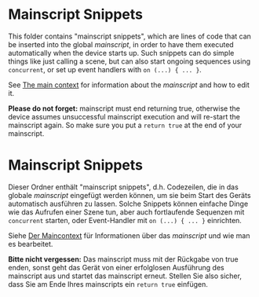 # Mainscript Snippets

This folder contains "mainscript snippets", which are lines of code that can be inserted into the global *mainscript*, in order to have them executed automatically when the device starts up. Such snippets can do simple things like just calling a scene, but can also start ongoing sequences using `concurrent`, or set up event handlers with `on (...) { ... }`.

See [The main context](https://plan44.ch/p44-techdocs/en/scripting/#maincontext) for information about the *mainscript* and how to edit it.

**Please do not forget:** mainscript must end returning true, otherwise the device assumes unsuccessful mainscript execution and will re-start the mainscript again. So make sure you put a `return true` at the end of your mainscript.

# Mainscript Snippets

Dieser Ordner enthält "mainscript snippets", d.h. Codezeilen, die in das globale *mainscript* eingefügt werden können, um sie beim Start des Geräts automatisch ausführen zu lassen. Solche Snippets können einfache Dinge wie das Aufrufen einer Szene tun, aber auch fortlaufende Sequenzen mit `concurrent` starten, oder Event-Handler mit `on (...) { ... }` einrichten.

Siehe [Der Maincontext](https://plan44.ch/p44-techdocs/de/scripting/#maincontext) für Informationen über das *mainscript* und wie man es bearbeitet.

**Bitte nicht vergessen:** Das mainscript muss mit der Rückgabe von true enden, sonst geht das Gerät von einer erfolglosen Ausführung des mainscript aus und startet das mainscript erneut. Stellen Sie also sicher, dass Sie am Ende Ihres mainscripts ein `return true` einfügen.

